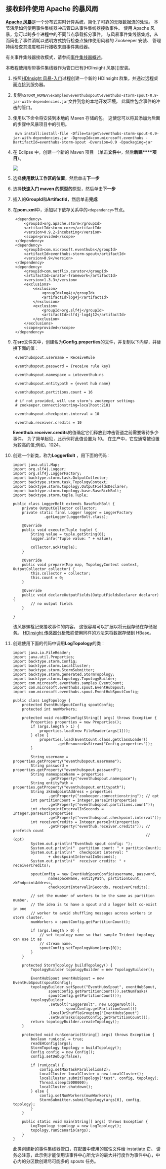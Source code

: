 ## <a name="receive-messages-with-apache-storm"></a>接收邮件使用 Apache 的暴风雨

[**Apache 风暴**](https://storm.incubator.apache.org)是一个分布式实时计算系统，简化了可靠的无限数据流的处理。 本节演示如何使用事件集线器冲击管口从事件集线器接收事件。 使用 Apache 风暴，您可以跨多个进程中的不同节点承载拆分事件。 与风暴事件集线器集成，从而简化了事件消耗以透明方式执行检查点操作使用风暴的 Zookeeper 安装、 管理持续检查其进度和并行接收来自事件集线器。

有关事件集线器接收模式，请参阅[事件集线器概述][]。

本教程使用附带事件集线器作为管口已有[HDInsight 风暴][]安装。

1. 按照[HDInsight 风暴-入门](../articles/hdinsight/hdinsight-storm-overview.md)过程创建一个新的 HDInsight 群集，并通过远程桌面连接到服务器。

2. 复制`%STORM_HOME%\examples\eventhubspout\eventhubs-storm-spout-0.9-jar-with-dependencies.jar`文件到您的本地开发环境。 此属性包含事件的冲击的管口。

3. 使用以下命令将安装到本地的 Maven 存储的包。 这使您可以将其添加为后面的步骤中风暴项目中的引用。

        mvn install:install-file -Dfile=target\eventhubs-storm-spout-0.9-jar-with-dependencies.jar -DgroupId=com.microsoft.eventhubs -DartifactId=eventhubs-storm-spout -Dversion=0.9 -Dpackaging=jar

4. 在 Eclipse 中，创建一个新的 Maven 项目 （单击**文件**中，然后**新建****项目**）。

    ![][12]

5. 选择**使用默认工作区的位置**，然后单击**下一步**

6. 选择**快速入门 maven 的原型的**原型，然后单击**下一步**

7. 插入的**GroupId**和**ArtifactId**，然后单击**完成**

8. 在**pom.xml**中，添加以下依存关系中的`<dependency>`节点。

        <dependency>
            <groupId>org.apache.storm</groupId>
            <artifactId>storm-core</artifactId>
            <version>0.9.2-incubating</version>
            <scope>provided</scope>
        </dependency>
        <dependency>
            <groupId>com.microsoft.eventhubs</groupId>
            <artifactId>eventhubs-storm-spout</artifactId>
            <version>0.9</version>
        </dependency>
        <dependency>
            <groupId>com.netflix.curator</groupId>
            <artifactId>curator-framework</artifactId>
            <version>1.3.3</version>
            <exclusions>
                <exclusion>
                    <groupId>log4j</groupId>
                    <artifactId>log4j</artifactId>
                </exclusion>
                <exclusion>
                    <groupId>org.slf4j</groupId>
                    <artifactId>slf4j-log4j12</artifactId>
                </exclusion>
            </exclusions>
            <scope>provided</scope>
        </dependency>

9. 在**src**文件夹中，创建名为**Config.properties**的文件，并复制以下内容，并替换下面的值︰

        eventhubspout.username = ReceiveRule

        eventhubspout.password = {receive rule key}

        eventhubspout.namespace = ioteventhub-ns

        eventhubspout.entitypath = {event hub name}

        eventhubspout.partitions.count = 16

        # if not provided, will use storm's zookeeper settings
        # zookeeper.connectionstring=localhost:2181

        eventhubspout.checkpoint.interval = 10

        eventhub.receiver.credits = 10

    **Eventhub.receiver.credits**的值确定它们释放到冲击管道之前需要等待多少事件。 为了简单起见，此示例将此值设置为 10。 在生产中，它应通常被设置为较高的值;例如，1024。

10. 创建一个新类，称为**LoggerBolt** ，用下面的代码︰

        import java.util.Map;
        import org.slf4j.Logger;
        import org.slf4j.LoggerFactory;
        import backtype.storm.task.OutputCollector;
        import backtype.storm.task.TopologyContext;
        import backtype.storm.topology.OutputFieldsDeclarer;
        import backtype.storm.topology.base.BaseRichBolt;
        import backtype.storm.tuple.Tuple;

        public class LoggerBolt extends BaseRichBolt {
            private OutputCollector collector;
            private static final Logger logger = LoggerFactory
                      .getLogger(LoggerBolt.class);

            @Override
            public void execute(Tuple tuple) {
                String value = tuple.getString(0);
                logger.info("Tuple value: " + value);

                collector.ack(tuple);
            }

            @Override
            public void prepare(Map map, TopologyContext context, OutputCollector collector) {
                this.collector = collector;
                this.count = 0;
            }

            @Override
            public void declareOutputFields(OutputFieldsDeclarer declarer) {
                // no output fields
            }

        }

    该风暴螺栓记录接收事件的内容。 这很容易可以扩展以将元组存储在存储服务。 [HDInsight 传感器分析教程]使用同样的方法来将数据存储到 HBase。

11. 创建使用下面的代码中调用**LogTopology**的类︰

        import java.io.FileReader;
        import java.util.Properties;
        import backtype.storm.Config;
        import backtype.storm.LocalCluster;
        import backtype.storm.StormSubmitter;
        import backtype.storm.generated.StormTopology;
        import backtype.storm.topology.TopologyBuilder;
        import com.microsoft.eventhubs.samples.EventCount;
        import com.microsoft.eventhubs.spout.EventHubSpout;
        import com.microsoft.eventhubs.spout.EventHubSpoutConfig;

        public class LogTopology {
            protected EventHubSpoutConfig spoutConfig;
            protected int numWorkers;

            protected void readEHConfig(String[] args) throws Exception {
                Properties properties = new Properties();
                if (args.length > 1) {
                    properties.load(new FileReader(args[1]));
                } else {
                    properties.load(EventCount.class.getClassLoader()
                            .getResourceAsStream("Config.properties"));
                }

                String username = properties.getProperty("eventhubspout.username");
                String password = properties.getProperty("eventhubspout.password");
                String namespaceName = properties
                        .getProperty("eventhubspout.namespace");
                String entityPath = properties.getProperty("eventhubspout.entitypath");
                String zkEndpointAddress = properties
                        .getProperty("zookeeper.connectionstring"); // opt
                int partitionCount = Integer.parseInt(properties
                        .getProperty("eventhubspout.partitions.count"));
                int checkpointIntervalInSeconds = Integer.parseInt(properties
                        .getProperty("eventhubspout.checkpoint.interval"));
                int receiverCredits = Integer.parseInt(properties
                        .getProperty("eventhub.receiver.credits")); // prefetch count
                                                                    // (opt)
                System.out.println("Eventhub spout config: ");
                System.out.println("  partition count: " + partitionCount);
                System.out.println("  checkpoint interval: "
                        + checkpointIntervalInSeconds);
                System.out.println("  receiver credits: " + receiverCredits);

                spoutConfig = new EventHubSpoutConfig(username, password,
                        namespaceName, entityPath, partitionCount, zkEndpointAddress,
                        checkpointIntervalInSeconds, receiverCredits);

                // set the number of workers to be the same as partition number.
                // the idea is to have a spout and a logger bolt co-exist in one
                // worker to avoid shuffling messages across workers in storm cluster.
                numWorkers = spoutConfig.getPartitionCount();

                if (args.length > 0) {
                    // set topology name so that sample Trident topology can use it as
                    // stream name.
                    spoutConfig.setTopologyName(args[0]);
                }
            }

            protected StormTopology buildTopology() {
                TopologyBuilder topologyBuilder = new TopologyBuilder();

                EventHubSpout eventHubSpout = new EventHubSpout(spoutConfig);
                topologyBuilder.setSpout("EventHubsSpout", eventHubSpout,
                        spoutConfig.getPartitionCount()).setNumTasks(
                        spoutConfig.getPartitionCount());
                topologyBuilder
                        .setBolt("LoggerBolt", new LoggerBolt(),
                                spoutConfig.getPartitionCount())
                        .localOrShuffleGrouping("EventHubsSpout")
                        .setNumTasks(spoutConfig.getPartitionCount());
                return topologyBuilder.createTopology();
            }

            protected void runScenario(String[] args) throws Exception {
                boolean runLocal = true;
                readEHConfig(args);
                StormTopology topology = buildTopology();
                Config config = new Config();
                config.setDebug(false);

                if (runLocal) {
                    config.setMaxTaskParallelism(2);
                    LocalCluster localCluster = new LocalCluster();
                    localCluster.submitTopology("test", config, topology);
                    Thread.sleep(5000000);
                    localCluster.shutdown();
                } else {
                    config.setNumWorkers(numWorkers);
                    StormSubmitter.submitTopology(args[0], config, topology);
                }
            }

            public static void main(String[] args) throws Exception {
                LogTopology topology = new LogTopology();
                topology.runScenario(args);
            }
        }


    此类创建新的事件集线器管口，在配置中使用的属性文件给 instatiate 它。 请务必注意，此示例才能使用该事件中心所允许的最大并行度作为事件中心，中心内的分区数创建尽可能多的 spouts 任务。

<!-- Links -->
[事件集线器概述]: ../articles/event-hubs/event-hubs-overview.md
[HDInsight 冲击]: ../articles/hdinsight/hdinsight-storm-overview.md
[HDInsight 传感器分析教程]: ../articles/hdinsight/hdinsight-storm-sensor-data-analysis.md

<!-- Images -->

[12]: ./media/service-bus-event-hubs-get-started-receive-storm/create-storm1.png